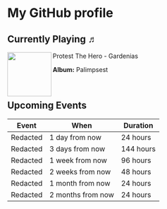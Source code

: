 # My GitHub profile

 ## Currently Playing ♬

[<img align="left" width="100" src="https://i.scdn.co/image/ab67616d0000b27389ae759ef0f3b346f8f55db4">](https://open.spotify.com/track/1lHWHBeiWUSM2SOYyPhYtw)
Protest The Hero - Gardenias

**Album:** Palimpsest

&nbsp;
 

 ## Upcoming Events

Event | When | Duration
----|----|----
Redacted | 1 day from now | 24 hours
Redacted | 3 days from now | 144 hours
Redacted | 1 week from now | 96 hours
Redacted | 2 weeks from now | 48 hours
Redacted | 1 month from now | 24 hours
Redacted | 2 months from now | 24 hours
 
